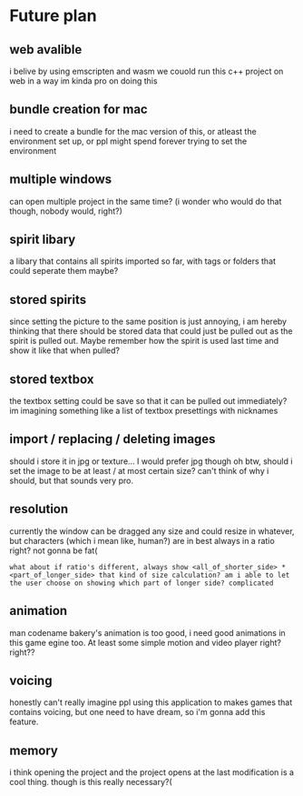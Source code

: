 # Future plan

## web avalible
i belive by using emscripten and wasm we couold run this c++ project on web
in a way im kinda pro on doing this

## bundle creation for mac
i need to create a bundle for the mac version of this, or atleast the environment set up, or ppl might spend forever trying to set the environment

## multiple windows
can open multiple project in the same time? (i wonder who would do that though, nobody would, right?)

## spirit libary
a libary that contains all spirits imported so far, with tags or folders that could seperate them maybe?

## stored spirits
since setting the picture to the same position is just annoying, i am hereby thinking that there should be stored data that could just be pulled out as the spirit is pulled out. Maybe remember how the spirit is used last time and show it like that when pulled?

## stored textbox
the textbox setting could be save so that it can be pulled out immediately? im imagining something like a list of textbox presettings with nicknames

## import / replacing / deleting images
should i store it in jpg or texture... I would prefer jpg though
oh btw, should i set the image to be at least / at most certain size? can't think of why i should, but that sounds very pro.

## resolution
currently the window can be dragged any size and could resize in whatever, but characters (which i mean like, human?) are in best always in a ratio right? not gonna be fat(

    what about if ratio's different, always show <all_of_shorter_side> * <part_of_longer_side> that kind of size calculation? am i able to let the user choose on showing which part of longer side? complicated

## animation
man codename bakery's animation is too good, i need good animations in this game egine too. At least some simple motion and video player right? right??

## voicing
honestly can't really imagine ppl using this application to makes games that contains voicing, but one need to have dream, so i'm gonna add this feature.

## memory
i think opening the project and the project opens at the last modification is a cool thing. though is this really necessary?(